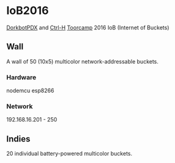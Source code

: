 # IoB2016
[DorkbotPDX](http://dorkbotpdx.org) and [Ctrl-H](http://pdxhackerspace.org/) [Toorcamp](http://toorcamp.org) 2016 IoB (Internet of Buckets)

## Wall

A wall of 50 (10x5) multicolor network-addressable buckets.

### Hardware

nodemcu esp8266

### Network

192.168.16.201 - 250

## Indies

20 individual battery-powered multicolor buckets.
